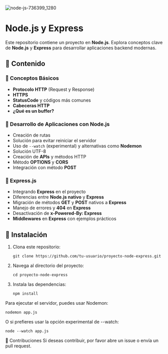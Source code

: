 ![node-js-736399_1280](https://github.com/user-attachments/assets/53989622-b805-4fa1-a723-58bd0f9b99c8)

# Node.js y Express

Este repositorio contiene un proyecto en **Node.js**. Explora conceptos clave de **Node.js** y **Express** para desarrollar aplicaciones backend modernas.

## 📌 Contenido

### 🔹 Conceptos Básicos
- **Protocolo HTTP** (Request y Response)
- **HTTPS**
- **StatusCode** y códigos más comunes
- **Cabeceras HTTP**
- **¿Qué es un buffer?**

### 🔹 Desarrollo de Aplicaciones con Node.js
- Creación de rutas
- Solución para evitar reiniciar el servidor
- Uso de `--watch` (experimental) y alternativas como **Nodemon**
- Solución UTF-8
- Creación de **APIs** y métodos HTTP
- Método **OPTIONS** y **CORS**
- Integración con método **POST**

### 🔹 Express.js
- Integrando **Express** en el proyecto
- Diferencias entre **Node.js nativo** y **Express**
- Migración de métodos **GET** y **POST** nativos a **Express**
- Manejo de errores y **404** en **Express**
- Desactivación de **x-Powered-By: Express**
- **Middlewares** en **Express** con ejemplos prácticos

## 🚀 Instalación

1. Clona este repositorio:
   
       git clone https://github.com/tu-usuario/proyecto-node-express.git

2. Navega al directorio del proyecto:
   
       cd proyecto-node-express

3. Instala las dependencias:

       npm install

Para ejecutar el servidor, puedes usar Nodemon:

    nodemon app.js

O si prefieres usar la opción experimental de --watch:

    node --watch app.js

📝 Contribuciones
Si deseas contribuir, por favor abre un issue o envía un pull request.











